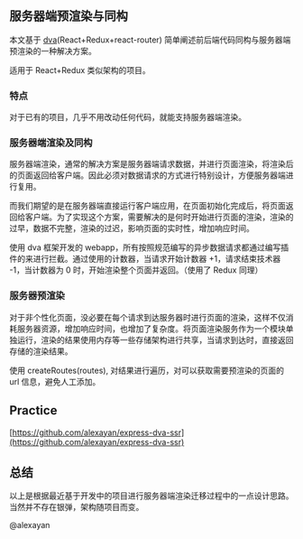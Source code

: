## 服务器端预渲染与同构

本文基于 [dva](https://github.com/dvajs/dva)(React+Redux+react-router) 简单阐述前后端代码同构与服务器端预渲染的一种解决方案。

适用于 React+Redux 类似架构的项目。

### 特点

对于已有的项目，几乎不用改动任何代码，就能支持服务器端渲染。

### 服务器端渲染及同构

服务器端渲染，通常的解决方案是服务器端请求数据，并进行页面渲染，将渲染后的页面返回给客户端。因此必须对数据请求的方式进行特别设计，方便服务器端进行复用。

而我们期望的是在服务器端直接运行客户端应用，在页面初始化完成后，将页面返回给客户端。为了实现这个方案，需要解决的是何时开始进行页面的渲染，渲染的过早，数据不完整，渲染的过迟，影响页面的实时性，增加响应时间。

使用 dva 框架开发的 webapp，所有按照规范编写的异步数据请求都通过编写插件的来进行拦截。通过使用的计数器，当请求开始计数器 +1，请求结束技术器 -1，当计数器为 0 时，开始渲染整个页面并返回。（使用了 Redux 同理）

### 服务器预渲染

对于非个性化页面，没必要在每个请求到达服务器时进行页面的渲染，这样不仅消耗服务器资源，增加响应时间，也增加了复杂度。将页面渲染服务作为一个模块单独运行，渲染的结果使用内存等一些存储架构进行共享，当请求到达时，直接返回存储的渲染结果。

使用 createRoutes(routes), 对结果进行遍历，对可以获取需要预渲染的页面的 url 信息，避免人工添加。

## Practice

[https://github.com/alexayan/express-dva-ssr](https://github.com/alexayan/express-dva-ssr)

## 总结

以上是根据最近基于开发中的项目进行服务器端渲染迁移过程中的一点设计思路。当然并不存在银弹，架构随项目而变。

@alexayan
